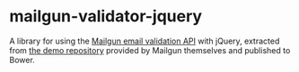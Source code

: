# mailgun-validator-jquery

A library for using the [Mailgun email validation API](https://documentation.mailgun.com/api-email-validation.html)
with jQuery, extracted from [the demo repository](https://github.com/mailgun/validator-demo) provided by Mailgun
themselves and published to Bower.
